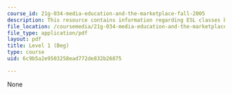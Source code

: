 ```yaml
---
course_id: 21g-034-media-education-and-the-marketplace-fall-2005
description: This resource contains information regarding ESL classes breakdown.
file_location: /coursemedia/21g-034-media-education-and-the-marketplace-fall-2005/6c9b5a2e9503258ead772de832b26875_MIT21G_034F05_ESL_Classes.pdf
file_type: application/pdf
layout: pdf
title: Level 1 (Beg)
type: course
uid: 6c9b5a2e9503258ead772de832b26875

---
```

None